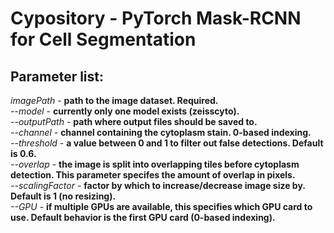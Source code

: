 # Cypository - PyTorch Mask-RCNN for Cell Segmentation

## Parameter list:<br/>

*imagePath* - **path to the image dataset. Required.<br/>**
*--model* - **currently only one model exists (zeisscyto).<br/>**
*--outputPath* - **path where output files should be saved to.<br/>**
*--channel* - **channel containing the cytoplasm stain. 0-based indexing.<br/>**
*--threshold* - **a value between 0 and 1 to filter out false detections. Default is 0.6.<br/>**
*--overlap* - **the image is split into overlapping tiles before cytoplasm detection. This parameter specifes the amount of overlap in pixels.<br/>**
*--scalingFactor* - **factor by which to increase/decrease image size by. Default is 1 (no resizing).<br/>**
*--GPU* - **if multiple GPUs are available, this specifies which GPU card to use. Default behavior is the first GPU card (0-based indexing).<br/>**
